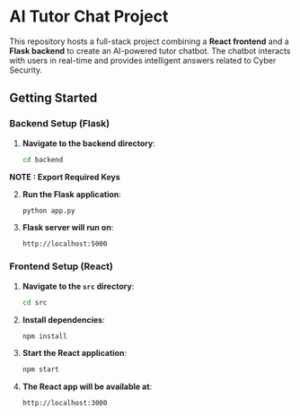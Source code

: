 

# AI Tutor Chat Project

This repository hosts a full-stack project combining a **React frontend** and  a **Flask backend** to create an AI-powered tutor chatbot. The chatbot interacts with users in real-time and provides intelligent answers related to Cyber Security.

## Getting Started

### Backend Setup (Flask)

1. **Navigate to the backend directory**:

    ```bash
    cd backend
    ```

**NOTE : Export Required Keys**

2. **Run the Flask application**:

    ```bash
    python app.py
    ```

3. **Flask server will run on**:

    ```
    http://localhost:5000
    ```

### Frontend Setup (React)

1. **Navigate to the `src` directory**:

    ```bash
    cd src
    ```

2. **Install dependencies**:

    ```bash
    npm install
    ```

3. **Start the React application**:

    ```bash
    npm start
    ```

4. **The React app will be available at**:

    ```
    http://localhost:3000
    ```

